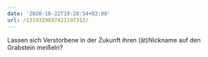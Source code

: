 ```yaml
---
date: '2020-10-22T19:28:54+02:00'
url: /1319329897421197312/
---
```

Lassen sich Verstorbene in der Zukunft ihren (ät)Nickname auf den Grabstein meißeln?
